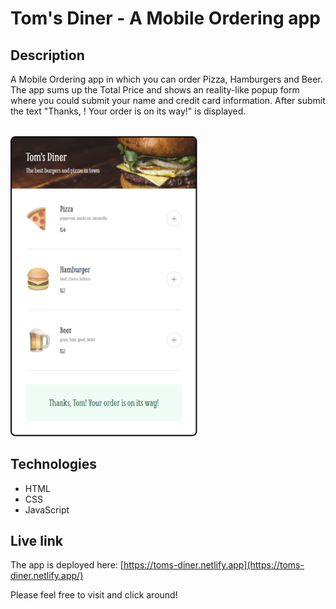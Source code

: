 # Tom's Diner - A Mobile Ordering app

## Description
A Mobile Ordering app in which you can order Pizza, Hamburgers and Beer. The app sums up the Total Price and shows an reality-like popup form where you could submit your name and credit card information. After submit the text "Thanks, <name>! Your order is on its way!" is displayed.

<br/>
<img src="toms-diner.png" alt="Screenshot." width="300px"/>

## Technologies
- HTML
- CSS
- JavaScript

## Live link
The app is deployed here:
[https://toms-diner.netlify.app](https://toms-diner.netlify.app/)

Please feel free to visit and click around!
